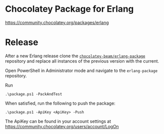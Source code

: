 # Chocolatey Package for Erlang

https://community.chocolatey.org/packages/erlang

# Release

After a new Erlang release clone the
[`chocolatey-beam/erlang-package`](https://github.com/chocolatey-beam/erlang-package)
repository and replace all instances of the previous version with the current.

Open PowerShell in Administrator mode and navigate to the `erlang-package` repository.

Run

```
.\package.ps1 -PackAndTest
```

When satisfied, run the following to push the package:

```
.\package.ps1 -ApiKey <ApiKey> -Push

```

The ApiKey can be found in your account settings at https://community.chocolatey.org/users/account/LogOn
